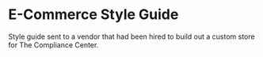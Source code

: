 # E-Commerce Style Guide

Style guide sent to a vendor that had been hired to build out a custom store for The Compliance Center.

